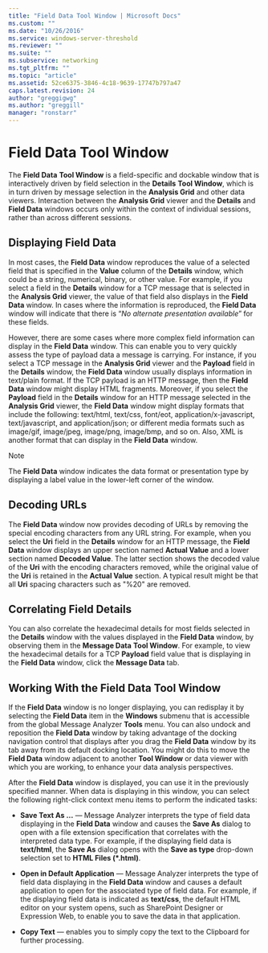 ```yaml
---
title: "Field Data Tool Window | Microsoft Docs"
ms.custom: ""
ms.date: "10/26/2016"
ms.service: windows-server-threshold
ms.reviewer: ""
ms.suite: ""
ms.subservice: networking
ms.tgt_pltfrm: ""
ms.topic: "article"
ms.assetid: 52ce6375-3846-4c18-9639-17747b797a47
caps.latest.revision: 24
author: "greggigwg"
ms.author: "greggill"
manager: "ronstarr"
---
```


# Field Data Tool Window

The **Field Data** **Tool Window** is a field-specific and dockable window that is interactively driven by field selection in the **Details** **Tool Window**, which is in turn driven by message selection in the **Analysis Grid** and other data viewers. Interaction between the **Analysis Grid** viewer and the **Details** and **Field Data** windows occurs only within the context of individual sessions, rather than across different sessions.  
  
## Displaying Field Data  

 In most cases, the **Field Data** window reproduces the value of a selected field that is specified in the **Value** column of the **Details** window, which could be a string, numerical, binary, or other value. For example, if you select a field in the **Details** window for a TCP message that is selected in the **Analysis Grid** viewer, the value of that field also displays in the **Field Data** window. In cases where the information is reproduced, the **Field Data** window will indicate that there is “*No alternate presentation available*” for these fields.  
  
 However, there are some cases where more complex field information can display in the **Field Data** window. This can enable you to very quickly assess the type of payload data a message is carrying. For instance, if you select a TCP message in the **Analysis Grid** viewer and the **Payload** field in the **Details** window, the **Field Data** window usually displays information in text/plain format. If the TCP payload is an HTTP message, then the **Field Data** window might display HTML fragments. Moreover, if you select the **Payload** field in the **Details** window for an HTTP message selected in the **Analysis Grid** viewer, the **Field Data** window might display formats that include the following: text/html, text/css, font/eot, application/x-javascript, text/javascript, and application/json; or different media formats such as image/gif, image/jpeg, image/png, image/bmp, and so on. Also, XML is another format that can display in the **Field Data** window.  
  
> [!NOTE]
>  The **Field Data** window indicates the data format or presentation type by displaying a label value in the lower-left corner of the window.  
  
<a name="BKMK_DecodingURLs"></a>   
## Decoding URLs  
 The **Field Data** window now provides decoding of URLs by removing the special encoding characters from any URL string. For example, when you select the **Uri** field in the **Details** window for an HTTP message, the **Field Data** window displays an upper section named **Actual Value** and a lower section named **Decoded Value**. The latter section shows the decoded value of the **Uri** with the encoding characters removed, while the original value of the **Uri** is retained in the **Actual Value** section. A typical result might be that all **Uri** spacing characters such as "%20" are removed.  
  
## Correlating Field Details  

 You can also correlate the hexadecimal details for most fields selected in the **Details** window with the values displayed in the **Field Data** window, by observing them in the **Message Data** **Tool Window**. For example, to view the hexadecimal details for a TCP **Payload** field value that is displaying in the **Field Data** window, click the **Message Data** tab.  
  
## Working With the Field Data Tool Window  

 If the **Field Data** window is no longer displaying, you can redisplay it by selecting the **Field Data** item in the **Windows** submenu that is accessible from the global Message Analyzer **Tools** menu. You can also undock and reposition the **Field Data** window by taking advantage of the docking navigation control that displays after you drag the **Field Data** window by its tab away from its default docking location. You might do this to move the **Field Data** window adjacent to another **Tool Window** or data viewer with which you are working, to enhance your data analysis perspectives.  
  
 After the **Field Data** window is displayed, you can use it in the previously specified manner. When data is displaying in this window, you can select the following right-click context menu items to perform the indicated tasks:  
  
-   **Save Text As …** — Message Analyzer interprets the type of field data displaying in the **Field Data** window and causes the **Save As** dialog to open with a file extension specification that correlates with the interpreted data type. For example, if the displaying field data is **text/html**, the **Save As** dialog opens with the **Save as type** drop-down selection set to **HTML Files (\*.html)**.  
  
-   **Open in Default Application** — Message Analyzer interprets the type of field data displaying in the **Field Data** window and causes a default application to open for the associated type of field data. For example, if the displaying field data is indicated as **text/css**, the default HTML editor on your system opens, such as SharePoint Designer or Expression Web, to enable you to save the data in that application.  
  
-   **Copy Text** — enables you to simply copy the text to the Clipboard for further processing.